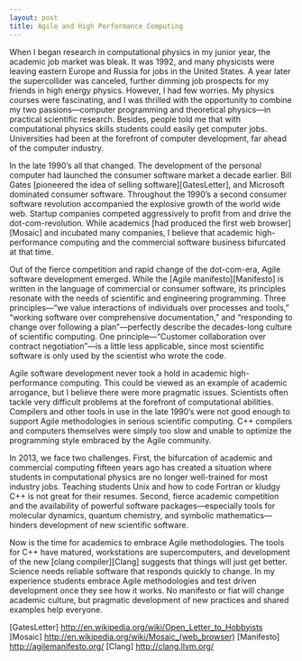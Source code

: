 ```yaml
---
layout: post
title: Agile and High Performance Computing
---
```


When I began research in computational physics in my junior year, the academic
job market was bleak. It was 1992, and many physicists were leaving eastern
Europe and Russia for jobs in the United States. A year later the supercollider
was canceled, further dimming job prospects for my friends in high energy
physics. However, I had few worries. My physics courses were fascinating, and I
was thrilled with the opportunity to combine my two passions—computer
programming and theoretical physics—in practical scientific research. Besides,
people told me that with computational physics skills students could easily get
computer jobs. Universities had been at the forefront of computer development,
far ahead of the computer industry.

In the late 1990’s all that changed. The development of the personal computer
had launched the consumer software market a decade earlier. Bill Gates 
[pioneered the idea of selling software][GatesLetter],
and Microsoft dominated consumer software.
Throughout the 1990’s a second consumer software revolution accompanied the
explosive growth of the world wide web. Startup companies competed aggressively
to profit from and drive the dot-com-revolution. While academics 
[had produced the first web browser][Mosaic]
and incubated many companies, I believe that academic
high-performance computing and the commercial software business bifurcated at
that time.

Out of the fierce competition and rapid change of the dot-com-era, Agile
software development emerged. While the 
[Agile manifesto][Manifesto] is written in the
language of commercial or consumer software, its principles resonate with the
needs of scientific and engineering programming. Three principles—“we value
interactions of individuals over processes and tools,” “working software over
comprehensive documentation,” and “responding to change over following a
plan”—perfectly describe the decades-long culture of scientific computing. One
principle—“Customer collaboration over contract negotiation”—is a little less
applicable, since most scientific software is only used by the scientist who
wrote the code.

Agile software development never took a hold in academic high-performance
computing. This could be viewed as an example of academic arrogance, but I
believe there were more pragmatic issues. Scientists often tackle very difficult
problems at the forefront of computational abilities. Compilers and other tools
in use in the late 1990’s were not good enough to support Agile methodologies in
serious scientific computing. C++ compilers and computers themselves were simply
too slow and unable to optimize the programming style embraced by the Agile
community.

In 2013, we face two challenges. First, the bifurcation of academic and
commercial computing fifteen years ago has created a situation where students in
computational physics are no longer well-trained for most industry jobs.
Teaching students Unix and how to code Fortran or kludgy C++ is not great for
their resumes. Second, fierce academic competition and the availability of
powerful software packages—especially tools for molecular dynamics, quantum
chemistry, and symbolic mathematics—hinders development of new scientific
software.

Now is the time for academics to embrace Agile methodologies. The tools for C++
have matured, workstations are supercomputers, and development of the new 
[clang compiler][Clang]
suggests that things will just get better. Science needs reliable
software that responds quickly to change. In my experience students embrace
Agile methodologies and test driven development once they see how it works. No
manifesto or fiat will change academic culture, but pragmatic development of new
practices and shared examples help everyone.

[GatesLetter] http://en.wikipedia.org/wiki/Open_Letter_to_Hobbyists
[Mosaic] http://en.wikipedia.org/wiki/Mosaic_(web_browser)
[Manifesto] http://agilemanifesto.org/
[Clang] http://clang.llvm.org/
